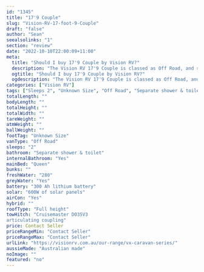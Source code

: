 ```yaml
---
id: "1345"
title: "17'9 Couple"
slug: "Vision-RV-17-foot-9-Couple"
draft: "false"
author: "Sean"
seealsolinks: "1"
section: "review"
date: "2022-10-10T22:00:09+11:00"
meta:
  title: "Should I buy 17'9 Couple by Vision RV?"
  description: "The Vision RV 17'9 Couple is classed as Off Road, and sleeps 2 people. It is Australian made and comes in at Unknown Size. It generally has Separate shower & toilet."
  ogtitle: "Should I buy 17'9 Couple by Vision RV?"
  ogdescription: "The Vision RV 17'9 Couple is classed as Off Road, and sleeps 2 people. It is Australian made and comes in at Unknown Size. It generally has Separate shower & toilet."
categories: ["Vision RV"]
tags: ["Sleeps 2", "Unknown Size", "Off Road", "Separate shower & toilet", "Full height", "Price Unknown", "Australian made"]
totalLength: ""
bodyLength: ""
totalHeight: ""
totalWidth: ""
tareWeight: ""
atmWeight: ""
ballWeight: ""
footTag: "Unknown Size"
vanType: "Off Road"
sleeps: "2"
bathroom: "Separate shower & toilet"
internalBathroom: "Yes"
mainBed: "Queen"
bunks: ""
freshWater: "280"
greyWater: "Yes"
battery: "300 Ah lithium battery"
solar: "600W of solar panels"
airCon: "Yes"
hybrid: ""
roofType: "Full height"
towHitch: "Cruisemaster DO35V3
articulating coupling"
price: Contact Seller
priceRangeMin: "Contact Seller"
priceRangeMax: "Contact Seller"
urlLink: "https://visionrv.com.au/our-range/vx-caravan-series/"
aussieMade: "Australian made"
noImage: ""
featured: "no"
---
```

